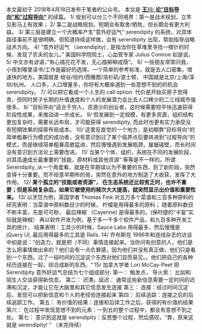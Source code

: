 本文最初于 2018年4月18日发布于笔者的公众号。
本文是 **[王川: 论”目标导向”和”过程导向“](https://chuan.us/archives/<https:/chuan.us/archives/362>)** 的续篇。
1/ 规划可以分三个不同境界：第一是战术规划，立竿见影马上有效果；
2/ 第二是战略规划，短期会有取舍/牺牲，但长期会有更大利益。
3/ 第三层是建立一个大概率产生”意外好运气“ serendipity 的系统，对具体路径事前不是很明确，但知道持续这样做，会有 serendipity 出现，帮助指导战略战术方向。
4/ “意外好运气 （serendipity) , 是指当你在草堆里寻找一根针的时候，发现了农夫的女儿。” 美国科学院院士，心血管专家 Julius Comroe 如是说。
5/ 中文亦有谚语，”有心插花花不发，无心插柳柳成荫“。
6/ 一些朋友常常问我，小孩到哪里读书/工作是最好的选择。一个简单的参考标准，就是去人口密集，增速快的地方。美国就是 硅谷/纽约/西雅图/洛杉矶/波士顿， 中国就是北京/上海/深圳/杭州。 人口多，人口增量多，你将有大概率遇到一些意想不到的的机会 serendipity。
7/ 可以把它看成一个人生的 call option. 代价是开始买房子觉得贵，但同时房子长期的升值速度和个人的发展潜力会比去人口稀少的二三线城市强很多。
8/ ”目标导向“适合于穷人，资源少的创业者，这时候需要短平快迅速获得阶段性成果，来推动进一步成长。
9/ 但发展到一定规模，有更多资源，组织结构更加复杂时，需要长远布局，才可能获得 serendipity, 而此时也更有实力承受没有短期效果的探索布局成本。
10/ 这里反直觉的一个地方，是初期靠”目标导向“的简单粗暴行为模式的成功者，没有意识到过了某个临界点后要转进到”过程导向“的模式，而是继续简单粗暴高歌猛进，然后慢慢遇到发展瓶颈，屡屡碰壁，而长时间没有意识到方法论上需要改进。
11/ 当某个个体，组织，系统在不同的发展阶段，对其高速成长最重要的”技能，原材料或其他资源“ 等等是不一样的。所谓 Serendipity, 从一个角度看，就是在早期误以为不重要的东西，到了新阶段，突然变得十分重要。而不经意早期布的局，突然在意外的地方制造了大收获，发挥了大作用。
12/ **某个孤立的“技能或者资源”， 在生态系统还比较贫乏时，也许不重要；但是系统复杂后，如果它被使用的频次大大提高，就突然显示出价值和重要性来。**
13/ 以烹饪为例，英国学者 Thomas Fink 对五万多个菜谱和三百多种原料的研究表明：当菜谱中原料数目少的时候， 柠檬是用得最多的原料； 随着原料数目不断丰富，先是可可粉， 最后辣椒 （Cayenne) 是得最多的。(保时捷的“卡宴”实际就是辣椒）
再以软件开发为例，基于多一千多个软件产品，和九百多种开发工具的统计， 结果表明：工具少的时候，Sauce Labs 用得最多，然后慢慢是 jQuery UI, 最后用得最多的工具是 Rails.
14/ 乔布斯在 1996年和连线杂志的访谈中如是说：”创造力，就是把（不同）事情连接起来。当你问有创意的人，他们是怎么把事情做出来的？他们会有一点负罪感，因为他们并没有真正做，他们只是看到一个东西。过了一段时间的沉淀这个东西对他们显而易见。。他们把自己的各种经历连接在一起，综合成新的东西。“
15/ 加拿大学者 Lori McCay-Peet 把Serendipity 意外好运气总结为七个组成部分:
第一： 触发点， 导火索： 比如和陌生人交谈获得新信息。 第二： 迟滞，延迟： 通常这些新信息需要一定时间的迟滞和沉淀，才能让它在大脑里和其它信息发生连接 第三： 连接：经过时间沉淀后，发现可以把新信息和个人的老经验连接起来 第四： 后续追踪：连接之后的后续追踪工作。 第五： 有价值的结果：连接和后续工作之后，获得的有价值的结果 第六： 在过程中发现意想不到的元素：一到五的整个过程中，都会有意想不到之处。 第七： 意识到这就是 serendipity：反思整个过程，然后感叹，“靠，原来这就是 serendipity! ”
（未完待续）
